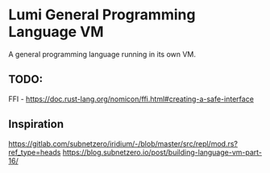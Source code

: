 # Lumi General Programming Language VM

A general programming language running in its own VM.

## TODO:
FFI - https://doc.rust-lang.org/nomicon/ffi.html#creating-a-safe-interface

## Inspiration
https://gitlab.com/subnetzero/iridium/-/blob/master/src/repl/mod.rs?ref_type=heads
https://blog.subnetzero.io/post/building-language-vm-part-16/
